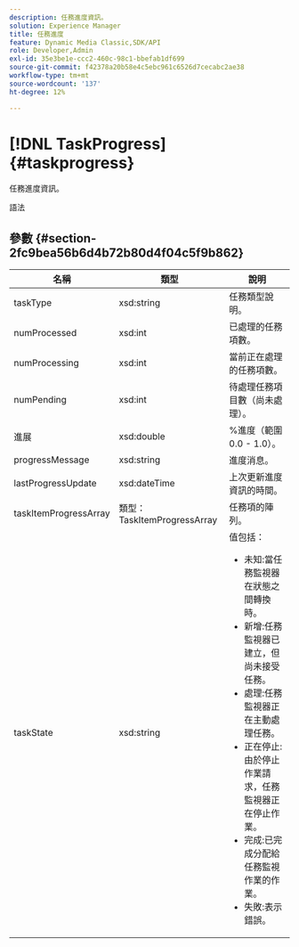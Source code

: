 ```yaml
---
description: 任務進度資訊。
solution: Experience Manager
title: 任務進度
feature: Dynamic Media Classic,SDK/API
role: Developer,Admin
exl-id: 35e3be1e-ccc2-460c-98c1-bbefab1df699
source-git-commit: f42378a20b58e4c5ebc961c6526d7cecabc2ae38
workflow-type: tm+mt
source-wordcount: '137'
ht-degree: 12%

---
```


# [!DNL TaskProgress]{#taskprogress}

任務進度資訊。

語法

## 參數 {#section-2fc9bea56b6d4b72b80d4f04c5f9b862}

<table id="table_04100BB8ABD84EF68B0A7CE3AD946414"> 
 <thead> 
  <tr> 
   <th colname="col1" class="entry"> 名稱 </th> 
   <th colname="col2" class="entry"> 類型 </th> 
   <th colname="col3" class="entry"> 說明 </th> 
  </tr> 
 </thead>
 <tbody> 
  <tr> 
   <td colname="col1"> <span class="codeph"> <span class="varname"> taskType</span> </span> </td> 
   <td colname="col2"> <span class="codeph"> xsd:string</span> </td> 
   <td colname="col3"> 任務類型說明。 </td> 
  </tr> 
  <tr> 
   <td colname="col1"> <span class="codeph"> <span class="varname"> numProcessed</span> </span> </td> 
   <td colname="col2"> <span class="codeph"> xsd:int</span> </td> 
   <td colname="col3"> 已處理的任務項數。 </td> 
  </tr> 
  <tr> 
   <td colname="col1"> <span class="codeph"> <span class="varname"> numProcessing</span> </span> </td> 
   <td colname="col2"> <span class="codeph"> xsd:int</span> </td> 
   <td colname="col3"> 當前正在處理的任務項數。 </td> 
  </tr> 
  <tr> 
   <td colname="col1"> <span class="codeph"> <span class="varname"> numPending</span> </span> </td> 
   <td colname="col2"> <span class="codeph"> xsd:int</span> </td> 
   <td colname="col3"> 待處理任務項目數（尚未處理）。 </td> 
  </tr> 
  <tr> 
   <td colname="col1"> <span class="codeph"> <span class="varname"> 進展</span> </span> </td> 
   <td colname="col2"> <span class="codeph"> xsd:double</span> </td> 
   <td colname="col3"> %進度（範圍0.0 - 1.0）。 </td> 
  </tr> 
  <tr> 
   <td colname="col1"> <span class="codeph"> <span class="varname"> progressMessage</span> </span> </td> 
   <td colname="col2"> <span class="codeph"> xsd:string</span> </td> 
   <td colname="col3"> 進度消息。 </td> 
  </tr> 
  <tr> 
   <td colname="col1"> <span class="codeph"> <span class="varname"> lastProgressUpdate</span> </span> </td> 
   <td colname="col2"> <span class="codeph"> xsd:dateTime</span> </td> 
   <td colname="col3"> 上次更新進度資訊的時間。 </td> 
  </tr> 
  <tr> 
   <td colname="col1"> <span class="codeph"> <span class="varname"> taskItemProgressArray</span> </span> </td> 
   <td colname="col2"> <span class="codeph"> 類型：TaskItemProgressArray</span> </td> 
   <td colname="col3"> 任務項的陣列。 </td> 
  </tr> 
  <tr> 
   <td colname="col1"> <span class="codeph"> <span class="varname"> taskState</span> </span> </td> 
   <td colname="col2"> <span class="codeph"> xsd:string</span> </td> 
   <td colname="col3">值包括： 
    <ul id="ul_BD00DC855B1D42748204E8BCA81FD4BF">
     <li id="li_01FE691763B3465DBF3402E7CDEA50C3"><span class="codeph"> 未知</span>:當任務監視器在狀態之間轉換時。 </li>
     <li id="li_AA2D1F9ADDE84B54A85C7E7830D3A0C9"><span class="codeph"> 新增</span>:任務監視器已建立，但尚未接受任務。 </li>
     <li id="li_76D667D21BDF4FADA6A266A7EB4DC6EE"><span class="codeph"> 處理</span>:任務監視器正在主動處理任務。 </li>
     <li id="li_3813B2178D7143DEB91804A6C5FF3902"><span class="codeph"> 正在停止</span>:由於停止作業請求，任務監視器正在停止作業。 </li>
     <li id="li_41C2E774FC504B58BD6736119AE9C0AE"><span class="codeph"> 完成</span>:已完成分配給任務監視作業的作業。 </li>
     <li id="li_EB2322BB11314B97998D467F4620ED2E"><span class="codeph"> 失敗</span>:表示錯誤。 </li>
    </ul></td> 
  </tr> 
 </tbody> 
</table>
